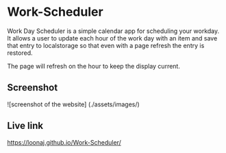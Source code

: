 # Work-Scheduler

Work Day Scheduler is a simple calendar app for scheduling your workday. It allows a user to update each hour of the work day with an item and save that entry to localstorage so that even with a page refresh the entry is restored. 

The page will refresh on the hour to keep the display current.

## Screenshot
![screenshot of the website] (./assets/images/)

## Live link
https://loonaj.github.io/Work-Scheduler/
